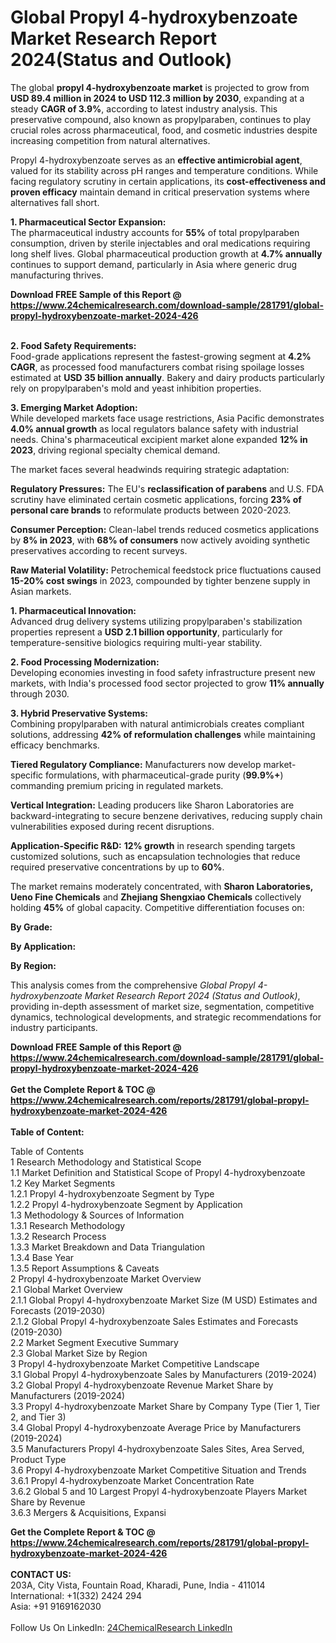 <h1>Global Propyl 4-hydroxybenzoate Market Research Report 2024(Status and Outlook)</h1><p>The global <strong>propyl 4-hydroxybenzoate market</strong> is projected to grow from <strong>USD 89.4 million in 2024 to USD 112.3 million by 2030</strong>, expanding at a steady <strong>CAGR of 3.9%</strong>, according to latest industry analysis. This preservative compound, also known as propylparaben, continues to play crucial roles across pharmaceutical, food, and cosmetic industries despite increasing competition from natural alternatives.</p><p>Propyl 4-hydroxybenzoate serves as an <strong>effective antimicrobial agent</strong>, valued for its stability across pH ranges and temperature conditions. While facing regulatory scrutiny in certain applications, its <strong>cost-effectiveness and proven efficacy</strong> maintain demand in critical preservation systems where alternatives fall short.</p><p><strong>1. Pharmaceutical Sector Expansion:</strong><br>
The pharmaceutical industry accounts for <strong>55%</strong> of total propylparaben consumption, driven by sterile injectables and oral medications requiring long shelf lives. Global pharmaceutical production growth at <strong>4.7% annually</strong> continues to support demand, particularly in Asia where generic drug manufacturing thrives.</p><div><b>Download FREE Sample of this Report @ 
            <a href="https://www.24chemicalresearch.com/download-sample/281791/global-propyl-hydroxybenzoate-market-2024-426">
            https://www.24chemicalresearch.com/download-sample/281791/global-propyl-hydroxybenzoate-market-2024-426</a></b></div><br><p><strong>2. Food Safety Requirements:</strong><br>
Food-grade applications represent the fastest-growing segment at <strong>4.2% CAGR</strong>, as processed food manufacturers combat rising spoilage losses estimated at <strong>USD 35 billion annually</strong>. Bakery and dairy products particularly rely on propylparaben's mold and yeast inhibition properties.</p><p><strong>3. Emerging Market Adoption:</strong><br>
While developed markets face usage restrictions, Asia Pacific demonstrates <strong>4.0% annual growth</strong> as local regulators balance safety with industrial needs. China's pharmaceutical excipient market alone expanded <strong>12% in 2023</strong>, driving regional specialty chemical demand.</p><p>The market faces several headwinds requiring strategic adaptation:</p><p><strong>Regulatory Pressures:</strong> The EU's <strong>reclassification of parabens</strong> and U.S. FDA scrutiny have eliminated certain cosmetic applications, forcing <strong>23% of personal care brands</strong> to reformulate products between 2020-2023.</p><p><strong>Consumer Perception:</strong> Clean-label trends reduced cosmetics applications by <strong>8% in 2023</strong>, with <strong>68% of consumers</strong> now actively avoiding synthetic preservatives according to recent surveys.</p><p><strong>Raw Material Volatility:</strong> Petrochemical feedstock price fluctuations caused <strong>15-20% cost swings</strong> in 2023, compounded by tighter benzene supply in Asian markets.</p><p><strong>1. Pharmaceutical Innovation:</strong><br>
Advanced drug delivery systems utilizing propylparaben's stabilization properties represent a <strong>USD 2.1 billion opportunity</strong>, particularly for temperature-sensitive biologics requiring multi-year stability.</p><p><strong>2. Food Processing Modernization:</strong><br>
Developing economies investing in food safety infrastructure present new markets, with India's processed food sector projected to grow <strong>11% annually</strong> through 2030.</p><p><strong>3. Hybrid Preservative Systems:</strong><br>
Combining propylparaben with natural antimicrobials creates compliant solutions, addressing <strong>42% of reformulation challenges</strong> while maintaining efficacy benchmarks.</p><p><strong>Tiered Regulatory Compliance:</strong> Manufacturers now develop market-specific formulations, with pharmaceutical-grade purity (<strong>99.9%+</strong>) commanding premium pricing in regulated markets.</p><p><strong>Vertical Integration:</strong> Leading producers like Sharon Laboratories are backward-integrating to secure benzene derivatives, reducing supply chain vulnerabilities exposed during recent disruptions.</p><p><strong>Application-Specific R&amp;D:</strong> <strong>12% growth</strong> in research spending targets customized solutions, such as encapsulation technologies that reduce required preservative concentrations by up to <strong>60%</strong>.</p><p>The market remains moderately concentrated, with <strong>Sharon Laboratories, Ueno Fine Chemicals</strong> and <strong>Zhejiang Shengxiao Chemicals</strong> collectively holding <strong>45%</strong> of global capacity. Competitive differentiation focuses on:</p><p><strong>By Grade:</strong></p><p><strong>By Application:</strong></p><p><strong>By Region:</strong></p><p>This analysis comes from the comprehensive <em>Global Propyl 4-hydroxybenzoate Market Research Report 2024 (Status and Outlook)</em>, providing in-depth assessment of market size, segmentation, competitive dynamics, technological developments, and strategic recommendations for industry participants.</p><div><b>Download FREE Sample of this Report @ 
            <a href="https://www.24chemicalresearch.com/download-sample/281791/global-propyl-hydroxybenzoate-market-2024-426">
            https://www.24chemicalresearch.com/download-sample/281791/global-propyl-hydroxybenzoate-market-2024-426</a></b></div><br><div><b>Get the Complete Report & TOC @ 
            <a href="https://www.24chemicalresearch.com/reports/281791/global-propyl-hydroxybenzoate-market-2024-426">
            https://www.24chemicalresearch.com/reports/281791/global-propyl-hydroxybenzoate-market-2024-426</a></b></div><br>
            <b>Table of Content:</b><p>Table of Contents<br />
 1 Research Methodology and Statistical Scope<br />
 1.1 Market Definition and Statistical Scope of Propyl 4-hydroxybenzoate<br />
 1.2 Key Market Segments<br />
 1.2.1 Propyl 4-hydroxybenzoate Segment by Type<br />
 1.2.2 Propyl 4-hydroxybenzoate Segment by Application<br />
 1.3 Methodology & Sources of Information<br />
 1.3.1 Research Methodology<br />
 1.3.2 Research Process<br />
 1.3.3 Market Breakdown and Data Triangulation<br />
 1.3.4 Base Year<br />
 1.3.5 Report Assumptions & Caveats<br />
 2 Propyl 4-hydroxybenzoate Market Overview<br />
 2.1 Global Market Overview<br />
 2.1.1 Global Propyl 4-hydroxybenzoate Market Size (M USD) Estimates and Forecasts (2019-2030)<br />
 2.1.2 Global Propyl 4-hydroxybenzoate Sales Estimates and Forecasts (2019-2030)<br />
 2.2 Market Segment Executive Summary<br />
 2.3 Global Market Size by Region<br />
 3 Propyl 4-hydroxybenzoate Market Competitive Landscape<br />
 3.1 Global Propyl 4-hydroxybenzoate Sales by Manufacturers (2019-2024)<br />
 3.2 Global Propyl 4-hydroxybenzoate Revenue Market Share by Manufacturers (2019-2024)<br />
 3.3 Propyl 4-hydroxybenzoate Market Share by Company Type (Tier 1, Tier 2, and Tier 3)<br />
 3.4 Global Propyl 4-hydroxybenzoate Average Price by Manufacturers (2019-2024)<br />
 3.5 Manufacturers Propyl 4-hydroxybenzoate Sales Sites, Area Served, Product Type<br />
 3.6 Propyl 4-hydroxybenzoate Market Competitive Situation and Trends<br />
 3.6.1 Propyl 4-hydroxybenzoate Market Concentration Rate<br />
 3.6.2 Global 5 and 10 Largest Propyl 4-hydroxybenzoate Players Market Share by Revenue<br />
 3.6.3 Mergers & Acquisitions, Expansi</p><div><b>Get the Complete Report & TOC @ 
            <a href="https://www.24chemicalresearch.com/reports/281791/global-propyl-hydroxybenzoate-market-2024-426">
            https://www.24chemicalresearch.com/reports/281791/global-propyl-hydroxybenzoate-market-2024-426</a></b></div><br><b>CONTACT US:</b><br>
            203A, City Vista, Fountain Road, Kharadi, Pune, India - 411014<br>
            International: +1(332) 2424 294<br>
            Asia: +91 9169162030 <br><br>
            Follow Us On LinkedIn: <a href="https://www.linkedin.com/company/24chemicalresearch/">24ChemicalResearch LinkedIn</a>